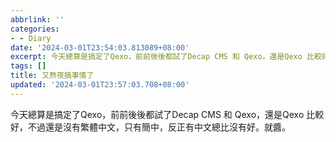 ```yaml
---
abbrlink: ''
categories:
- - Diary
date: '2024-03-01T23:54:03.813089+08:00'
excerpt: 今天總算是搞定了Qexo，前前後後都試了Decap CMS 和 Qexo，還是Qexo 比較好，不過還是沒有繁體中文，只有簡中，反正有中文總比沒有好。就醬。 
tags: []
title: 又熬夜搞事情了
updated: '2024-03-01T23:57:03.708+08:00'
---
```

今天總算是搞定了Qexo，前前後後都試了Decap CMS 和 Qexo，還是Qexo 比較好，不過還是沒有繁體中文，只有簡中，反正有中文總比沒有好。就醬。
